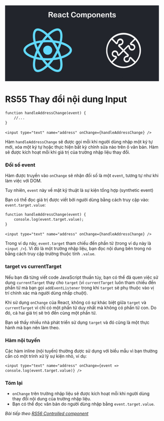 
![Create-HTML-1](images/components.jpg) 

# RS55 Thay đổi nội dung Input

```
function handleAddressChange(event) {
    //...
}

<input type="text" name="address" onChange={handleAddressChange} />
```

Hàm `handleAddressChange` sẽ được gọi mỗi khi người dùng nhập một ký tự mới, xóa một ký tự hoặc thực hiện bất kỳ chỉnh sửa nào trên ô văn bản. Hàm sẽ được kích hoạt mỗi khi giá trị của trường nhập liệu thay đổi.

### Đối số event

Hàm được truyền vào `onChange` sẽ nhận đối số là một `event`, tương tự như khi làm việc với DOM.

Tuy nhiên, `event` này về mặt kỹ thuật là sự kiện tổng hợp (synthetic event)

Bạn có thể đọc giá trị được viết bởi người dùng bằng cách truy cập vào: `event.target.value`:

```
function handleAddressChange(event) {
    console.log(event.target.value);
}

<input type="text" name="address" onChange={handleAddressChange} />
```

Trong ví dụ này, `event.target` tham chiếu đến phần tử (trong ví dụ này là `<input />`). Vì đó là một trường nhập liệu, bạn đọc nội dung bên trong nó bằng cách truy cập trường thuộc tính `.value`.

### target vs currentTarget

Nếu bạn đã từng viết code JavaScript thuần túy, bạn có thể đã quen việc sử dụng `currentTarget` thay cho `target` (vì `currentTarget` luôn tham chiếu đến phần tử mà bạn gọi `addEventListener` trong khi `target` sẽ phụ thuộc vào vị trí chính xác mà người dùng nhấp chuột).

Khi sử dụng `onChange` của React, không có sự khác biệt giữa `target` và `currentTarget` vì chỉ có một phần tử duy nhất mà không có phần tử con. Do đó, cả hai giá trị sẽ trỏ đến cùng một phần tử.

Bạn sẽ thấy nhiều nhà phát triển sử dụng `target` và đó cũng là một thực hành mà bạn nên làm theo.

### Hàm nội tuyến

Các hàm inline (nội tuyến) thường được sử dụng với biểu mẫu vì bạn thường cần có một trình xử lý sự kiện nhỏ, ví dụ:

```
<input type="text" name="address" onChange={event => console.log(event.target.value)} />
```

### Tóm lại

- `onChange` trên trường nhập liệu sẽ được kích hoạt mỗi khi người dùng thay đổi nội dung của trường nhập liệu.
- Bạn có thể đọc văn bản do người dùng nhập bằng `event.target.value`.

*Bài tiếp theo [RS56 Controlled component](/lesson/session/session_056_controlled_component.md)*